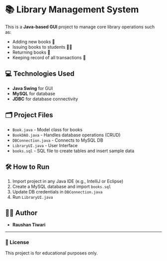 # 📚 Library Management System

This is a **Java-based GUI** project to manage core library operations such as:

- Adding new books 📘
- Issuing books to students 🧑‍🎓
- Returning books 🔁
- Keeping record of all transactions 📑

## 💻 Technologies Used

- **Java Swing** for GUI
- **MySQL** for database
- **JDBC** for database connectivity

## 🗂️ Project Files

- `Book.java` - Model class for books
- `BookDAO.java` - Handles database operations (CRUD)
- `DBConnection.java` - Connects to MySQL DB
- `LibraryUI.java` - User Interface
- `books.sql` - SQL file to create tables and insert sample data

## 🛠️ How to Run

1. Import project in any Java IDE (e.g., IntelliJ or Eclipse)
2. Create a MySQL database and import `books.sql`
3. Update DB credentials in `DBConnection.java`
4. Run `LibraryUI.java`

## 👨‍💻 Author

- **Raushan Tiwari**

---

### 📎 License

This project is for educational purposes only.
